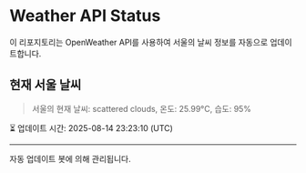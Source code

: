 
# Weather API Status

이 리포지토리는 OpenWeather API를 사용하여 서울의 날씨 정보를 자동으로 업데이트합니다.

## 현재 서울 날씨
> 서울의 현재 날씨: scattered clouds, 온도: 25.99°C, 습도: 95%

⏳ 업데이트 시간: 2025-08-14 23:23:10 (UTC)

---
자동 업데이트 봇에 의해 관리됩니다.
